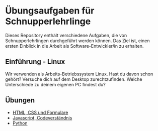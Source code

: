 # Übungsaufgaben für Schnupperlehrlinge

Dieses Repository enthält verschiedene Aufgaben, die von Schnupperlehrlingen
durchgeführt werden können. Das Ziel ist, einen ersten Einblick in die Arbeit
als Software-Entwickler/in zu erhalten.

## Einführung - Linux

Wir verwenden als Arbeits-Betriebssystem Linux. Hast du davon schon gehört?
Versuche dich auf dem Desktop zurechtzufinden. Welche Unterschiede zu deinem
eigenen PC findest du?

## Übungen

 * [HTML, CSS und Formulare](./html_css/)
 * [Javascript, Codeverständnis](./javascript/)
 * [Python](./python/)
